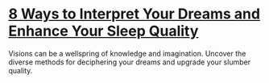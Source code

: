 
# [8 Ways to Interpret Your Dreams and Enhance Your Sleep Quality](https://www.mindhaste.com/t/dreams/8-ways-to-interpret-your-dreams-and-enhance-your-sleep-quality-103)

Visions can be a wellspring of knowledge and imagination. Uncover the diverse methods for deciphering your dreams and upgrade your slumber quality.
    